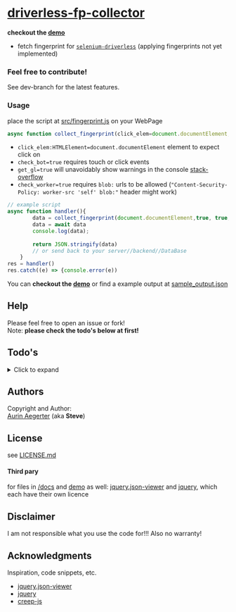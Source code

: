 # [driverless-fp-collector]((https://kaliiiiiiiiii.github.io/driverless-fp-collector/))

**checkout the [demo](https://kaliiiiiiiiii.github.io/driverless-fp-collector/)**

* fetch fingerprint for [`selenium-driverless`](https://github.com/kaliiiiiiiiii/Selenium-Driverless) (applying fingerprints not yet implemented)

### Feel free to contribute!
See dev-branch for the latest features.

### Usage
place the script at [src/fingerprint.js](src/fingerprint.js) on your WebPage
```js
async function collect_fingerprint(click_elem=document.documentElement,check_bot=true, get_gl=true, check_worker=true){...}
```
- `click_elem:HTMLElement=document.documentElement` element to expect click on
- `check_bot=true` requires touch or click events
- `get_gl=true` will unavoidably show warnings in the console [stack-overflow](https://stackoverflow.com/questions/39515468/how-do-i-disable-webgl-error-mesasges-warnings-in-the-console)
- `check_worker=true` requires `blob:` urls to be allowed (`"Content-Security-Policy: worker-src 'self' blob:"` header might work)

```js
// example script
async function handler(){
        data = collect_fingerprint(document.documentElement,true, true, true);
        data = await data
        console.log(data);
        
        return JSON.stringify(data)
        // or send back to your server//backend//DataBase
    }
res = handler()
res.catch((e) => {console.error(e))
```

You can **checkout the [demo](https://kaliiiiiiiiii.github.io/driverless-fp-collector/)** or find a example output at [sample_output.json](sample_output.json)
## Help

Please feel free to open an issue or fork! \
Note: **please check the todo's below at first!**

## Todo's
<details>
<summary>Click to expand</summary>

- no TODO's yet
</details>

## Authors

Copyright and Author: \
[Aurin Aegerter](mailto:aurinliun@gmx.ch) (aka **Steve**)

## License
see [LICENSE.md](LICENSE.md)

#### Third pary
for files in [/docs](/docs) and [demo](https://kaliiiiiiiiii.github.io/driverless-fp-collector/) as well: [jquery.json-viewer](https://github.com/abodelot/jquery.json-viewer) and [jquery](https://github.com/jquery/jquery), which each have their own licence
## Disclaimer

I am not responsible what you use the code for!!! Also no warranty!

## Acknowledgments

Inspiration, code snippets, etc.
* [jquery.json-viewer](https://github.com/abodelot/jquery.json-viewer)
* [jquery](https://github.com/jquery/jquery)
* [creep-js](https://github.com/abrahamjuliot/creepjs)
